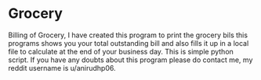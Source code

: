# Grocery
Billing of Grocery,
I have created this program to print the grocery bils
this programs shows you your total outstanding bill and also fills it up in a local file to calculate at the end of your business day.
This is simple python script.
If you have any doubts about this program please do contact me, my reddit username is u/anirudhp06.
